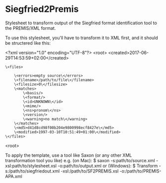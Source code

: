 # Siegfried2Premis
Stylesheet to transform output of the Siegfried format identification tool to the PREMIS/XML format.

To use this stylesheet, you'll have to transform it to XML first, and it should be structered like this:

\<?xml version="1.0" encoding="UTF-8"?>
\<root>
	\<created>2017-06-29T14:53:59+02:00\</created>
	
	\<files>
	
		\<errors>empty source\</errors>
		\<filename>/path/to/file\</filename>
		\<filesize>0\</filesize>
		\<matches>
			\<basis/>
			\<format/>
			\<id>UNKNOWN\</id>
			\<mime/>
			\<ns>pronom\</ns>
			\<version/>
			\<warning>no match\</warning>
		\</matches>
		\<md5>d41d8cd98f00b204e9800998ecf8427e\</md5>
		\<modified>1997-03-10T10:51:49+01:00\</modified>
	\</files>
\<root>

To apply the template, use a tool like Saxon (or any other XML transformation tool you like)
e.g. (on Mac):
  $ saxon -s:path/to/source.xml -xsl:path/to/stylesheet.xsl -o:path/to/output.xml 
or (Windows):
  $ Transform -s:/path/to/siegfriedout.xml -xsl:/path/to/SF2PREMIS.xsl -o:/path/to/PREMIS- APA.xml
 
